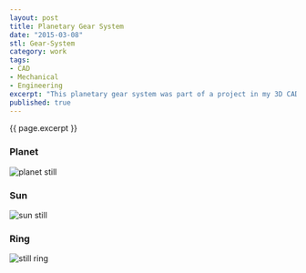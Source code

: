 ```yaml
---
layout: post
title: Planetary Gear System
date: "2015-03-08"
stl: Gear-System
category: work
tags:
- CAD
- Mechanical
- Engineering
excerpt: "This planetary gear system was part of a project in my 3D CAD class in college. The gears were cut with a waterjet and a chassis was created to rotate the gears in different variations. The gears were designed from scratch using an involute curve to profile the gear tooth."
published: true
---
```


{{ page.excerpt }}

### Planet
<script src="https://embed.github.com/view/3d/daveas/3D-Products/master/Gear-System/Involute-Gear-Planet.stl"></script>
![planet still](https://github.com/daveas/3D-Models/raw/master/Gear-System/still-planet.gif)

### Sun
<script src="https://embed.github.com/view/3d/daveas/3D-Products/master/Gear-System/Involute-Gear-Sun.stl"></script>
![sun still](https://github.com/daveas/3D-Models/raw/master/Gear-System/still-sun.gif)

### Ring
<script src="https://embed.github.com/view/3d/daveas/3D-Products/master/Gear-System/Involute-Gear-Ring.stl"></script>
![still ring](https://github.com/daveas/3D-Models/raw/master/Gear-System/still-ring.gif)
